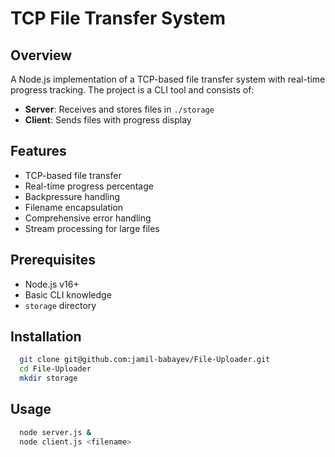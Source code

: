 # TCP File Transfer System

## Overview
A Node.js implementation of a TCP-based file transfer system with real-time progress tracking. The project is a CLI tool and consists of:
- **Server**: Receives and stores files in `./storage`
- **Client**: Sends files with progress display

## Features
- TCP-based file transfer
- Real-time progress percentage
- Backpressure handling
- Filename encapsulation
- Comprehensive error handling
- Stream processing for large files

## Prerequisites
- Node.js v16+
- Basic CLI knowledge
- `storage` directory

## Installation

```bash
  git clone git@github.com:jamil-babayev/File-Uploader.git
  cd File-Uploader
  mkdir storage
```

## Usage

```bash
  node server.js &
  node client.js <filename>
```
